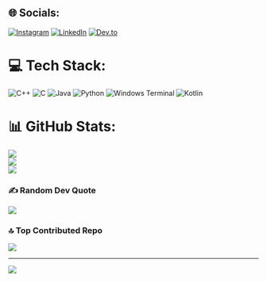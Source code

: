 
## 🌐 Socials:
[![Instagram](https://img.shields.io/badge/Instagram-%23E4405F.svg?logo=Instagram&logoColor=white)](https://instagram.com/praphull_verma) [![LinkedIn](https://img.shields.io/badge/LinkedIn-%230077B5.svg?logo=linkedin&logoColor=white)](https://linkedin.com/in/praphullverma) [![Dev.to](https://img.shields.io/badge/Dev.to-%23007b5f.svg?logo=dev.to&logoColor=white)](https://dev.to/praphullverma)


# 💻 Tech Stack:
![C++](https://img.shields.io/badge/c++-%2300599C.svg?style=for-the-badge&logo=c%2B%2B&logoColor=white) ![C](https://img.shields.io/badge/c-%2300599C.svg?style=for-the-badge&logo=c&logoColor=white) ![Java](https://img.shields.io/badge/java-%23ED8B00.svg?style=for-the-badge&logo=openjdk&logoColor=white) ![Python](https://img.shields.io/badge/python-3670A0?style=for-the-badge&logo=python&logoColor=ffdd54) ![Windows Terminal](https://img.shields.io/badge/Windows%20Terminal-%234D4D4D.svg?style=for-the-badge&logo=windows-terminal&logoColor=white) ![Kotlin](https://img.shields.io/badge/kotlin-%237F52FF.svg?style=for-the-badge&logo=kotlin&logoColor=white)
# 📊 GitHub Stats:
![](https://github-readme-stats.vercel.app/api?username=praphull-verma&theme=radical&hide_border=false&include_all_commits=true&count_private=false)<br/>
![](https://github-readme-streak-stats.herokuapp.com/?user=praphull-verma&theme=radical&hide_border=false)<br/>
![](https://github-readme-stats.vercel.app/api/top-langs/?username=praphull-verma&theme=radical&hide_border=false&include_all_commits=true&count_private=false&layout=compact)

### ✍️ Random Dev Quote
![](https://quotes-github-readme.vercel.app/api?type=horizontal&theme=radical)

### 🔝 Top Contributed Repo
![](https://github-contributor-stats.vercel.app/api?username=praphull-verma&limit=5&theme=dark&combine_all_yearly_contributions=true)

---
[![](https://visitcount.itsvg.in/api?id=praphull-verma&icon=0&color=0)](https://visitcount.itsvg.in)

<!-- Proudly created with GPRM ( https://gprm.itsvg.in ) -->
